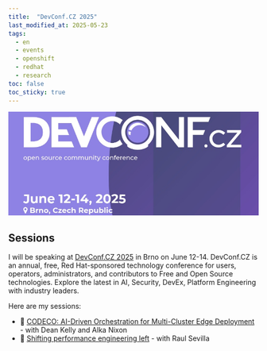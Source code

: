 ```yaml
---
title:  "DevConf.CZ 2025"
last_modified_at: 2025-05-23
tags:
  - en
  - events
  - openshift
  - redhat
  - research
toc: false
toc_sticky: true
---
```


[![](/assets/images/posts/2025-05-23-devconf25.jpg)](https://www.devconf.info/cz/)

## Sessions

I will be speaking at [DevConf.CZ 2025](https://www.devconf.info/cz/) in Brno on June 12-14. DevConf.CZ is an annual, free, Red Hat-sponsored technology conference for users, operators, administrators, and contributors to Free and Open Source technologies. Explore the latest in AI, Security, DevEx, Platform Engineering with industry leaders.

Here are my sessions:

 - 🧠 [CODECO: AI-Driven Orchestration for Multi-Cluster Edge Deployment](https://pretalx.devconf.info/devconf-cz-2025/talk/N9CLR3/) - with Dean Kelly and Alka Nixon
 - 🔧 [Shifting performance engineering left](https://pretalx.devconf.info/devconf-cz-2025/talk/NLWP8Z/) - with Raul Sevilla
